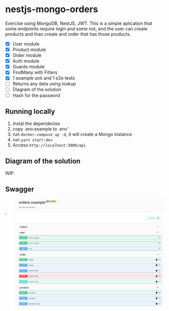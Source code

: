 # nestjs-mongo-orders

Exercise using MongoDB, NestJS, JWT. This is a simple aplication that some endpoints require login and some not, and the user can create products and than create and order that has those products.

-   [x] User module
-   [x] Product module
-   [x] Order module
-   [x] Auth module
-   [x] Guards module
-   [x] FindMany with Filters
-   [x] 1 example unit and 1 e2e tests
-   [ ] Returns any data using lookup
-   [ ] Diagram of the solution
-   [ ] Hash for the password

## Running locally

1. Instal the dependecies
2. copy .env.example to .env'
3. run `docker-compose up -d`, it will create a Mongo instance
4. run `yarn start:dev`
5. Access `http://localhost:3000/api`

## Diagram of the solution

WIP

## Swagger

![Preview](https://github.com/henriqueweiand/nestjs-mongodb-order/blob/master/assets/swagger.png)
